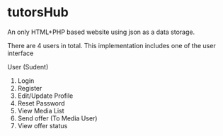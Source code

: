 # tutorsHub
An only HTML+PHP based website using json as a data storage.

There are 4 users in total. This implementation includes one of the user interface

User (Sudent)
1. Login
2. Register
3. Edit/Update Profile
4. Reset Password
5. View Media List
6. Send offer (To Media User)
7. View offer status
